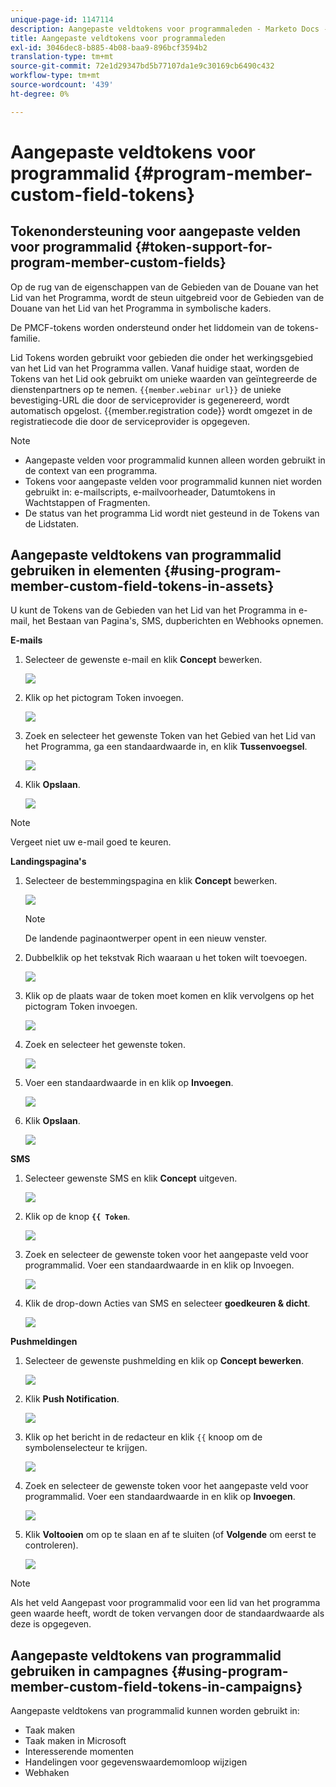 ```yaml
---
unique-page-id: 1147114
description: Aangepaste veldtokens voor programmaleden - Marketo Docs - Productdocumentatie
title: Aangepaste veldtokens voor programmaleden
exl-id: 3046dec8-b885-4b08-baa9-896bcf3594b2
translation-type: tm+mt
source-git-commit: 72e1d29347bd5b77107da1e9c30169cb6490c432
workflow-type: tm+mt
source-wordcount: '439'
ht-degree: 0%

---
```


# Aangepaste veldtokens voor programmalid {#program-member-custom-field-tokens}

## Tokenondersteuning voor aangepaste velden voor programmalid {#token-support-for-program-member-custom-fields}

Op de rug van de eigenschappen van de Gebieden van de Douane van het Lid van het Programma, wordt de steun uitgebreid voor de Gebieden van de Douane van het Lid van het Programma in symbolische kaders.

De PMCF-tokens worden ondersteund onder het liddomein van de tokens-familie.

Lid Tokens worden gebruikt voor gebieden die onder het werkingsgebied van het Lid van het Programma vallen. Vanaf huidige staat, worden de Tokens van het Lid ook gebruikt om unieke waarden van geïntegreerde de dienstenpartners op te nemen. `{{member.webinar url}}` de unieke bevestiging-URL die door de serviceprovider is gegenereerd, wordt automatisch opgelost. {{member.registration code}} wordt omgezet in de registratiecode die door de serviceprovider is opgegeven.

>[!NOTE]
>
>* Aangepaste velden voor programmalid kunnen alleen worden gebruikt in de context van een programma.
>* Tokens voor aangepaste velden voor programmalid kunnen niet worden gebruikt in: e-mailscripts, e-mailvoorheader, Datumtokens in Wachtstappen of Fragmenten.
>* De status van het programma Lid wordt niet gesteund in de Tokens van de Lidstaten.


## Aangepaste veldtokens van programmalid gebruiken in elementen {#using-program-member-custom-field-tokens-in-assets}

U kunt de Tokens van de Gebieden van het Lid van het Programma in e-mail, het Bestaan van Pagina&#39;s, SMS, dupberichten en Webhooks opnemen.

**E-mails**

1. Selecteer de gewenste e-mail en klik **Concept** bewerken.

   ![](assets/program-member-custom-field-tokens-1.png)

1. Klik op het pictogram Token invoegen.

   ![](assets/program-member-custom-field-tokens-2.png)

1. Zoek en selecteer het gewenste Token van het Gebied van het Lid van het Programma, ga een standaardwaarde in, en klik **Tussenvoegsel**.

   ![](assets/program-member-custom-field-tokens-3.png)

1. Klik **Opslaan**.

   ![](assets/program-member-custom-field-tokens-4.png)

>[!NOTE]
>
>Vergeet niet uw e-mail goed te keuren.

**Landingspagina&#39;s**

1. Selecteer de bestemmingspagina en klik **Concept** bewerken.

   ![](assets/program-member-custom-field-tokens-5.png)

   >[!NOTE]
   >
   >De landende paginaontwerper opent in een nieuw venster.

1. Dubbelklik op het tekstvak Rich waaraan u het token wilt toevoegen.

   ![](assets/program-member-custom-field-tokens-6.png)

1. Klik op de plaats waar de token moet komen en klik vervolgens op het pictogram Token invoegen.

   ![](assets/program-member-custom-field-tokens-7.png)

1. Zoek en selecteer het gewenste token.

   ![](assets/program-member-custom-field-tokens-8.png)

1. Voer een standaardwaarde in en klik op **Invoegen**.

   ![](assets/program-member-custom-field-tokens-9.png)

1. Klik **Opslaan**.

   ![](assets/program-member-custom-field-tokens-10.png)

**SMS**

1. Selecteer gewenste SMS en klik **Concept** uitgeven.

   ![](assets/program-member-custom-field-tokens-11.png)

1. Klik op de knop **`{{ Token`**.

   ![](assets/program-member-custom-field-tokens-12.png)

1. Zoek en selecteer de gewenste token voor het aangepaste veld voor programmalid. Voer een standaardwaarde in en klik op Invoegen.

   ![](assets/program-member-custom-field-tokens-13.png)

1. Klik de drop-down Acties van SMS en selecteer **goedkeuren &amp; dicht**.

   ![](assets/program-member-custom-field-tokens-14.png)

**Pushmeldingen**

1. Selecteer de gewenste pushmelding en klik op **Concept bewerken**.

   ![](assets/program-member-custom-field-tokens-15.png)

1. Klik **Push Notification**.

   ![](assets/program-member-custom-field-tokens-16.png)

1. Klik op het bericht in de redacteur en klik `{{` knoop om de symbolenselecteur te krijgen.

   ![](assets/program-member-custom-field-tokens-17.png)

1. Zoek en selecteer de gewenste token voor het aangepaste veld voor programmalid. Voer een standaardwaarde in en klik op **Invoegen**.

   ![](assets/program-member-custom-field-tokens-18.png)

1. Klik **Voltooien** om op te slaan en af te sluiten (of **Volgende** om eerst te controleren).

   ![](assets/program-member-custom-field-tokens-19.png)

>[!NOTE]
>
>Als het veld Aangepast voor programmalid voor een lid van het programma geen waarde heeft, wordt de token vervangen door de standaardwaarde als deze is opgegeven.

## Aangepaste veldtokens van programmalid gebruiken in campagnes {#using-program-member-custom-field-tokens-in-campaigns}

Aangepaste veldtokens van programmalid kunnen worden gebruikt in:

* Taak maken
* Taak maken in Microsoft
* Interesserende momenten
* Handelingen voor gegevenswaardemomloop wijzigen
* Webhaken
